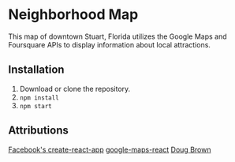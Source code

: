# Neighborhood Map

This map of downtown Stuart, Florida utilizes the Google Maps and Foursquare APIs to display information about local attractions.

## Installation

1. Download or clone the repository.
2. ```npm install```
3. ```npm start```

## Attributions

[Facebook's create-react-app](https://github.com/facebook/create-react-app)
[google-maps-react](https://www.npmjs.com/package/google-maps-react)
[Doug Brown](https://www.youtube.com/watch?v=NVAVLCJwAAo&feature=youtu.be)
